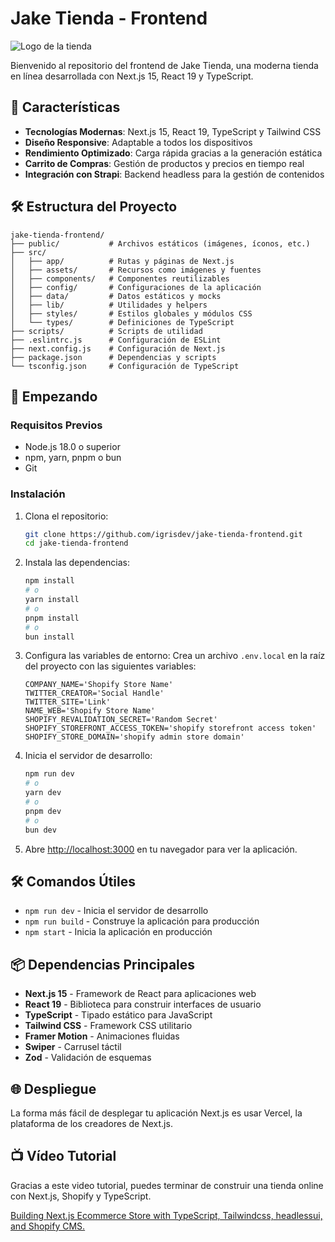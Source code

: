 # Jake Tienda - Frontend

![Logo de la tienda](public/favicon.svg)

Bienvenido al repositorio del frontend de Jake Tienda, una moderna tienda en línea desarrollada con Next.js 15, React 19 y TypeScript.

## 🚀 Características

- **Tecnologías Modernas**: Next.js 15, React 19, TypeScript y Tailwind CSS
- **Diseño Responsive**: Adaptable a todos los dispositivos
- **Rendimiento Optimizado**: Carga rápida gracias a la generación estática
- **Carrito de Compras**: Gestión de productos y precios en tiempo real
- **Integración con Strapi**: Backend headless para la gestión de contenidos

## 🛠️ Estructura del Proyecto

```
jake-tienda-frontend/
├── public/           # Archivos estáticos (imágenes, íconos, etc.)
├── src/
│   ├── app/          # Rutas y páginas de Next.js
│   ├── assets/       # Recursos como imágenes y fuentes
│   ├── components/   # Componentes reutilizables
│   ├── config/       # Configuraciones de la aplicación
│   ├── data/         # Datos estáticos y mocks
│   ├── lib/          # Utilidades y helpers
│   ├── styles/       # Estilos globales y módulos CSS
│   └── types/        # Definiciones de TypeScript
├── scripts/          # Scripts de utilidad
├── .eslintrc.js      # Configuración de ESLint
├── next.config.js    # Configuración de Next.js
├── package.json      # Dependencias y scripts
└── tsconfig.json     # Configuración de TypeScript
```

## 🚀 Empezando

### Requisitos Previos

- Node.js 18.0 o superior
- npm, yarn, pnpm o bun
- Git

### Instalación

1. Clona el repositorio:

   ```bash
   git clone https://github.com/igrisdev/jake-tienda-frontend.git
   cd jake-tienda-frontend
   ```

2. Instala las dependencias:

   ```bash
   npm install
   # o
   yarn install
   # o
   pnpm install
   # o
   bun install
   ```

3. Configura las variables de entorno:
   Crea un archivo `.env.local` en la raíz del proyecto con las siguientes variables:

   ```
   COMPANY_NAME='Shopify Store Name'
   TWITTER_CREATOR='Social Handle'
   TWITTER_SITE='Link'
   NAME_WEB='Shopify Store Name'
   SHOPIFY_REVALIDATION_SECRET='Random Secret'
   SHOPIFY_STOREFRONT_ACCESS_TOKEN='shopify storefront access token'
   SHOPIFY_STORE_DOMAIN='shopify admin store domain'
   ```

4. Inicia el servidor de desarrollo:

   ```bash
   npm run dev
   # o
   yarn dev
   # o
   pnpm dev
   # o
   bun dev
   ```

5. Abre [http://localhost:3000](http://localhost:3000) en tu navegador para ver la aplicación.

## 🛠️ Comandos Útiles

- `npm run dev` - Inicia el servidor de desarrollo
- `npm run build` - Construye la aplicación para producción
- `npm start` - Inicia la aplicación en producción

## 📦 Dependencias Principales

- **Next.js 15** - Framework de React para aplicaciones web
- **React 19** - Biblioteca para construir interfaces de usuario
- **TypeScript** - Tipado estático para JavaScript
- **Tailwind CSS** - Framework CSS utilitario
- **Framer Motion** - Animaciones fluidas
- **Swiper** - Carrusel táctil
- **Zod** - Validación de esquemas

## 🌐 Despliegue

La forma más fácil de desplegar tu aplicación Next.js es usar Vercel, la plataforma de los creadores de Next.js.

## 📺 Vídeo Tutorial

Gracias a este video tutorial, puedes terminar de construir una tienda online con Next.js, Shopify y TypeScript.

[ Building Next.js Ecommerce Store with TypeScript, Tailwindcss, headlessui, and Shopify CMS. ](https://www.youtube.com/watch?v=fJxzVFXGT_E&t=19992s)
